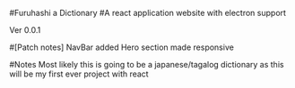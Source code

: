 #Furuhashi a Dictionary
#A react application website with electron support

Ver 0.0.1 

#[Patch notes]
NavBar added 
Hero section made responsive 

#Notes
Most likely this is going to be a japanese/tagalog dictionary 
as this will be my first ever project with react 
